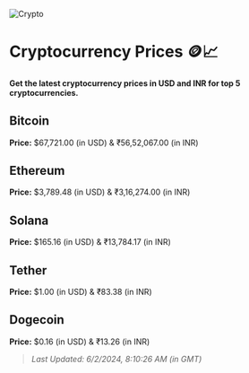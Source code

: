 
![Crypto](https://www.techguide.com.au/wp-content/uploads/2020/11/crypto3.jpeg)

# Cryptocurrency Prices 🪙📈

#### Get the latest cryptocurrency prices in USD and INR for top 5 cryptocurrencies.

## Bitcoin

**Price:** $67,721.00 (in USD) & ₹56,52,067.00 (in INR)

## Ethereum

**Price:** $3,789.48 (in USD) & ₹3,16,274.00 (in INR)

## Solana

**Price:** $165.16 (in USD) & ₹13,784.17 (in INR)

## Tether

**Price:** $1.00 (in USD) & ₹83.38 (in INR)

## Dogecoin

**Price:** $0.16 (in USD) & ₹13.26 (in INR)

> _Last Updated: 6/2/2024, 8:10:26 AM (in GMT)_
